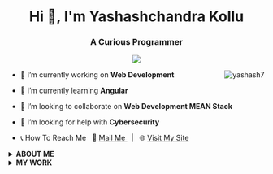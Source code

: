 <h1 align="center">Hi 👋, I'm Yashashchandra Kollu</h1>
<h3 align="center">A Curious Programmer</h3>
<p align='center'> <img src="https://github-profile-trophy.vercel.app/?username=yashash7&theme=nord&row=1&column=7" /> </p>

<img align="right" src="https://github-readme-streak-stats.herokuapp.com/?user=yashash7&" alt="yashash7" />

- 🔭 I’m currently working on **Web Development**

- 🌱 I’m currently learning **Angular**

- 👯 I’m looking to collaborate on **Web Development MEAN Stack**

- 🤝 I’m looking for help with **Cybersecurity**

- 📞 How To Reach Me &nbsp;
📧 <a href="mailto:kolluyashashchandra@gmail.com" rel="noopener noreferrer" target="_blank"> Mail Me </a> &nbsp; | &nbsp;
🌐 <a href="https://www.yashashchandra.me/" rel="noopener noreferrer" target="_blank"> Visit My Site </a> <!-- &nbsp; | &nbsp;
📝 <a href="https://t.me/yck9247" title=" Start a Chat on Telegram " rel="noopener noreferrer" target="_blank"> Telegram Me! </a>-->

<details> 
  <summary> <strong> ABOUT ME </strong> </summary>
    
  ### Bio
  I am a Python programmer, and a web development enthusiast currently learning Angular Framework (Any Suggestions/advises) . I was also interested in Cybersecurity, Machine Learning, Data Science and Artificial intelligence. 
  
  
  ### My Favourite Passtime
   - Learning New Things 🧾<br>
   - Movies 🎬<br>
   - Binge Watching 📺<br>
   - Gaming 🎮<br>
   - Music 🎧<br>
   - Chill out 🎳<br>
       
</details>

<details>
  <summary> <strong> MY WORK </strong> </summary>
  
  ### My Work
  Till now I have been working on Web Design/Dev, I was learning the components of web design like HTML, CSS, JS, etc.. I did a few things while I was learning web design, you can see them below. If you like to spare a minute, I request you to visit my sites and suggest me for further development. <br>
  
  - [My blog](https://www.yashashchandra.me/blog1)
  - [My Profile](https://www.yashashchandra.me)
  - [Browser Start Page](https://project-start.yashashchandra.me)
  - [A sample PHP Application to learn PHP](https://app.yashashchandra.me)
  
  </details>
  
  

